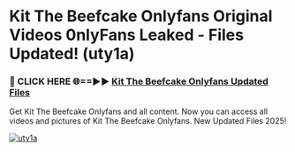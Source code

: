 # Kit The Beefcake Onlyfans Original Videos 0nlyFans Leaked - Files Updated! (uty1a)

<h3>🔴 CLICK HERE 🌐==►► <a href="https://tinyurl.com/2wckxsce" rel="nofollow">Kit The Beefcake Onlyfans Updated Files</a></h3>

Get Kit The Beefcake Onlyfans and all content. Now you can access all videos and pictures of Kit The Beefcake Onlyfans. New Updated Files 2025!

[![uty1a](https://i.imgur.com/AFduVYN.gif)](https://tinyurl.com/2wckxsce)
